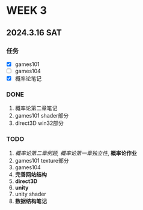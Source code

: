 # WEEK 3

## 2024.3.16 SAT

### 任务

- [x] games101
- [ ] games104
- [x] 概率论笔记

### DONE

1. 概率论第二章笔记
2. games101 shader部分
3. direct3D win32部分

### TODO

1. *概率论第二章例题, 概率论第一章独立性*, **概率论作业**
2. games101 texture部分
3. games104
4. **完善网站结构**
5. **direct3D**
6. **unity**
7. unity shader
8. **数据结构笔记**
